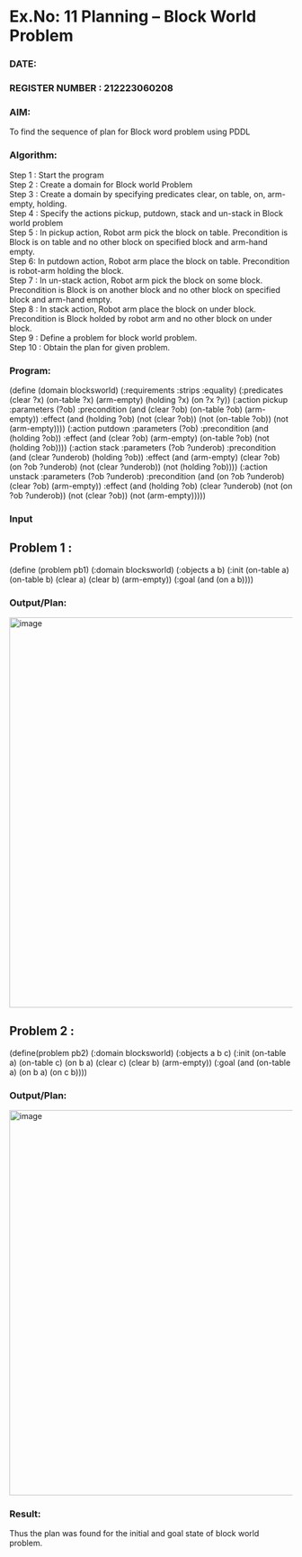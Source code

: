 # Ex.No: 11  Planning –  Block World Problem 
### DATE:                                                                            
### REGISTER NUMBER : 212223060208
### AIM: 
To find the sequence of plan for Block word problem using PDDL  
###  Algorithm:
Step 1 :  Start the program <br>
Step 2 : Create a domain for Block world Problem <br>
Step 3 :  Create a domain by specifying predicates clear, on table, on, arm-empty, holding. <br>
Step 4 : Specify the actions pickup, putdown, stack and un-stack in Block world problem <br>
Step 5 :  In pickup action, Robot arm pick the block on table. Precondition is Block is on table and no other block on specified block and arm-hand empty.<br>
Step 6:  In putdown action, Robot arm place the block on table. Precondition is robot-arm holding the block.<br>
Step 7 : In un-stack action, Robot arm pick the block on some block. Precondition is Block is on another block and no other block on specified block and arm-hand empty.<br>
Step 8 : In stack action, Robot arm place the block on under block. Precondition is Block holded by robot arm and no other block on under block.<br>
Step 9 : Define a problem for block world problem.<br> 
Step 10 : Obtain the plan for given problem.<br> 
     
### Program:

(define (domain blocksworld)
(:requirements :strips :equality)
(:predicates (clear ?x)
(on-table ?x)
(arm-empty)
(holding ?x)
(on ?x ?y))
(:action pickup
:parameters (?ob)
:precondition (and (clear ?ob) (on-table ?ob) (arm-empty))
:effect (and (holding ?ob) (not (clear ?ob)) (not (on-table ?ob))
(not (arm-empty))))
(:action putdown
:parameters (?ob)
:precondition (and (holding ?ob))
:effect (and (clear ?ob) (arm-empty) (on-table ?ob)
(not (holding ?ob))))
(:action stack
:parameters (?ob ?underob)
:precondition (and (clear ?underob) (holding ?ob))
:effect (and (arm-empty) (clear ?ob) (on ?ob ?underob)
(not (clear ?underob)) (not (holding ?ob))))
(:action unstack
:parameters (?ob ?underob)
:precondition (and (on ?ob ?underob) (clear ?ob) (arm-empty))
:effect (and (holding ?ob) (clear ?underob)
(not (on ?ob ?underob)) (not (clear ?ob)) (not (arm-empty)))))

### Input 

## Problem 1 :

(define (problem pb1)
(:domain blocksworld)
(:objects a b)
(:init (on-table a) (on-table b) (clear a) (clear b) (arm-empty))
(:goal (and (on a b))))

### Output/Plan:

<img width="528" height="693" alt="image" src="https://github.com/user-attachments/assets/8f121776-fe83-433e-9cfe-cbec05eab6c9" />

## Problem 2 :

(define(problem pb2)
(:domain blocksworld)
(:objects a b c)
(:init (on-table a) (on-table c) (on b a)
(clear c) (clear b) (arm-empty))
(:goal (and (on-table a) (on b a) (on c b))))

### Output/Plan:

<img width="527" height="684" alt="image" src="https://github.com/user-attachments/assets/da6b261a-4e1b-4322-8f8d-ec5db90b81e6" />

### Result:
Thus the plan was found for the initial and goal state of block world problem.
